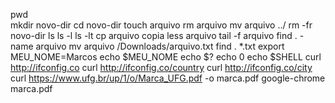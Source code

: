 pwd <br />
mkdir novo-dir
cd novo-dir
touch arquivo
rm arquivo
mv arquivo ../
rm -fr novo-dir
ls
ls -l
ls -lt
cp arquivo copia
less arquivo
tail -f arquivo
find . -name arquivo
mv arquivo /Downloads/arquivo.txt
find . *.txt
export MEU_NOME=Marcos
echo $MEU_NOME
echo $?
echo 0
echo $SHELL
curl http://ifconfig.co
curl http://ifconfig.co/country
curl http://ifconfig.co/city
curl https://www.ufg.br/up/1/o/Marca_UFG.pdf -o marca.pdf
google-chrome marca.pdf
